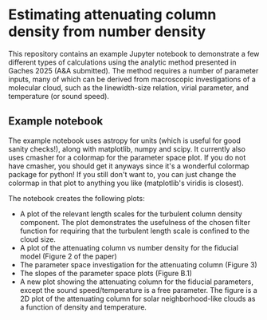 # Estimating attenuating column density from number density
This repository contains an example Jupyter notebook to demonstrate a few different types of calculations using the analytic method presented in Gaches 2025 (A&A submitted). The method requires a number of parameter inputs, many of which can be derived from macroscopic investigations of a molecular cloud, such as the linewidth-size relation, virial parameter, and temperature (or sound speed).

## Example notebook
The example notebook uses astropy for units (which is useful for good sanity checks!), along with matplotlib, numpy and scipy. It currently also uses cmasher for a colormap for the parameter space plot. If you do not have cmasher, you should get it anyways since it's a wonderful colormap package for python! If you still don't want to, you can just change the colormap in that plot to anything you like (matplotlib's viridis is closest).

The notebook creates the following plots:
- A plot of the relevant length scales for the turbulent column density component. The plot demonstrates the usefulness of the chosen filter function for requiring that the turbulent length scale is confined to the cloud size.
- A plot of the attenuating column vs number density for the fiducial model (Figure 2 of the paper)
- The parameter space investigation for the attenuating column (Figure 3)
- The slopes of the parameter space plots (Figure B.1)
- A new plot showing the attenuating column for the fiducial parameters, except the sound speed/temperature is a free parameter. The figure is a 2D plot of the attenuating column for solar neighborhood-like clouds as a function of density and temperature.
